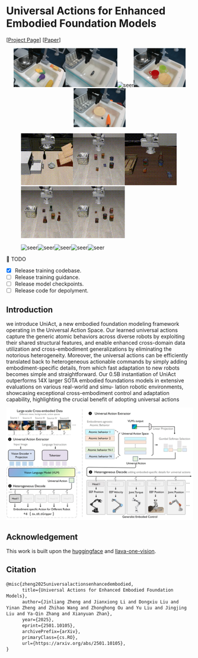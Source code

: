 # Universal Actions for Enhanced Embodied Foundation Models

[[Project Page](https://2toinf.github.io/UniAct/)] [[Paper](https://arxiv.org/abs/2501.10105)]


<center class="half">
<img width="140" alt="seer" src="static/videos/widowx/1.gif"/><img width="140" alt="seer" src="static/videos/widowx/7.gif"/><img width="140" alt="seer" src="static/videos/widowx/6.gif"/><img width="140" alt="seer" src="static/videos/widowx/11.gif"/><img width="140" alt="seer" src="static/videos/widowx/4.gif"/>
</center>

<figure>
<img width="140" alt="seer" src="static/videos/libero/1.gif"><img width="140" alt="seer" src="static/videos/libero/2.gif"><img width="140" alt="seer" src="static/videos/libero/3.gif"><img width="140" alt="seer" src="static/videos/libero/4.gif"><img width="140" alt="seer" src="static/videos/libero/5.gif">
</figure>

<figure>
<img width="140" alt="seer" src="static/videos/airbot/1.gif"><img width="140" alt="seer" src="static/videos/airbot/2.gif"><img width="140" alt="seer" src="static/videos/airbot/3.gif"><img width="140" alt="seer" src="static/videos/airbot/4.gif"><img width="140" alt="seer" src="static/videos/airbot/4.gif">
</figure>

📆 TODO

- [X] Release training codebase.
- [ ] Release training guidance.
- [ ] Release model checkpoints.
- [ ] Release code for depolyment.

## Introduction

we introduce UniAct, a new embodied foundation modeling framework operating in the Universal Action Space. Our learned universal actions capture the generic atomic behaviors across diverse robots by exploiting their shared structural features, and enable enhanced cross-domain data utilization and cross-embodiment generalizations by eliminating the notorious heterogeneity. Moreover, the universal actions can be efficiently translated back to heterogeneous actionable commands by simply adding embodiment-specific details, from which fast adaptation to new robots becomes simple and straightforward. Our 0.5B instantiation of UniAct outperforms 14X larger SOTA embodied foundations models in extensive evaluations on various real-world and simu- lation robotic environments, showcasing exceptional cross-embodiment control and adaptation capability, highlighting the crucial benefit of adopting universal actions

<img width="1000" alt="seer" src="static/images/intro_final.jpg">



## Acknowledgement

This work is built upon the [huggingface](https://github.com/huggingface/transformers.git) and [llava-one-vision](https://github.com/LLaVA-VL/LLaVA-NeXT.git).

## Citation

```
@misc{zheng2025universalactionsenhancedembodied,
      title={Universal Actions for Enhanced Embodied Foundation Models}, 
      author={Jinliang Zheng and Jianxiong Li and Dongxiu Liu and Yinan Zheng and Zhihao Wang and Zhonghong Ou and Yu Liu and Jingjing Liu and Ya-Qin Zhang and Xianyuan Zhan},
      year={2025},
      eprint={2501.10105},
      archivePrefix={arXiv},
      primaryClass={cs.RO},
      url={https://arxiv.org/abs/2501.10105}, 
}
  
```

